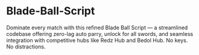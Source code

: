# Blade-Ball-Script
Dominate every match with this refined Blade Ball Script — a streamlined codebase offering zero-lag auto parry, unlock for all swords, and seamless integration with competitive hubs like Redz Hub and Bedol Hub. No keys. No distractions.
